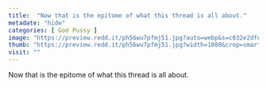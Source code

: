 ```yaml
---
title:  "Now that is the epitome of what this thread is all about."
metadate: "hide"
categories: [ God Pussy ]
image: "https://preview.redd.it/ph56wu7pfmj51.jpg?auto=webp&s=c032e2dfe8a8a1e8b458ae04f879abea6132cfe0"
thumb: "https://preview.redd.it/ph56wu7pfmj51.jpg?width=1080&crop=smart&auto=webp&s=19df9f3aee2a3ba36a95c442b4e505efb354c19f"
visit: ""
---
```

Now that is the epitome of what this thread is all about.
